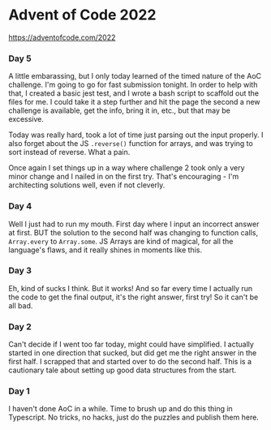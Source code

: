 # Advent of Code 2022

https://adventofcode.com/2022

### Day 5

A little embarassing, but I only today learned of the timed nature of the AoC challenge. I'm going to go for fast submission tonight. In order to help with that, I created a basic jest test, and I wrote a bash script to scaffold out the files for me. I could take it a step further and hit the page the second a new challenge is available, get the info, bring it in, etc., but that may be excessive.

Today was really hard, took a lot of time just parsing out the input properly. I also forget about the JS `.reverse()` function for arrays, and was trying to sort instead of reverse. What a pain.

Once again I set things up in a way where challenge 2 took only a very minor change and I nailed in on the first try. That's encouraging - I'm architecting solutions well, even if not cleverly.

### Day 4

Well I just had to run my mouth. First day where I input an incorrect answer at first. BUT the solution to the second half was changing to function calls, `Array.every` to `Array.some`. JS Arrays are kind of magical, for all the language's flaws, and it really shines in moments like this.

### Day 3

Eh, kind of sucks I think. But it works! And so far every time I actually run the code to get the final output, it's the right answer, first try! So it can't be all bad.

### Day 2

Can't decide if I went too far today, might could have simplified. I actually started in one direction that sucked, but did get me the right answer in the first half. I scrapped that and started over to do the second half. This is a cautionary tale about setting up good data structures from the start.

### Day 1

I haven't done AoC in a while. Time to brush up and do this thing in Typescript. No tricks, no hacks, just do the puzzles and publish them here.
